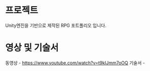 # 프로젝트
Unity엔진을 기반으로 제작된 RPG 포트폴리오 입니다.

# 영상 및 기술서
동영상 - https://www.youtube.com/watch?v=t9kIJmm7oOQ
기술서 -
